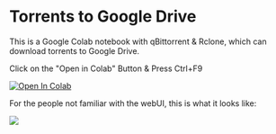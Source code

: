 # Torrents to Google Drive
This is a Google Colab notebook with qBittorrent & Rclone, which can download torrents to Google Drive.

Click on the "Open in Colab" Button & Press Ctrl+F9

<a href="https://colab.research.google.com/github/cheems/Torrents-to-Google-Drive/blob/master/Torrents_to_Google_Drive.ipynb" target="_parent\"><img src="https://colab.research.google.com/assets/colab-badge.svg" alt="Open In Colab"/></a>

For the people not familiar with the webUI, this is what it looks like:

<img src="https://i.snag.gy/ZAg2PS.jpg">
